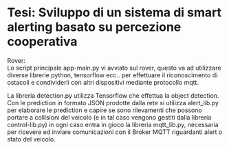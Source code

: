# Tesi: Sviluppo di un sistema di smart alerting basato su percezione cooperativa

Rover:  
Lo script principale app-main.py vi avviato sul rover, questo va ad utilizzare diverse librerie python, tensorflow ecc.. per effettuare il riconoscimento di ostacoli e condividerli con altri dispositivi mediante protocollo mqtt.

La libreria detection.py utilizza Tensorflow che effettua la object detection. Con le prediction in formato JSON prodotte dalla rete si utilizza alert_lib.py per elaborare le prediction e capire se sono rilevamenti che possono portare a collisioni del veicolo (e in tal caso vengono gestiti dalla libreria control-lib.py) in ogni caso entra in gioco la libreria mqtt_lib.py, necessaria per ricevere ed inviare comunicazioni con il Broker MQTT riguardanti alert o stato del veicolo.
